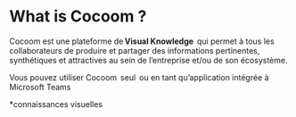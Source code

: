 # What is Cocoom ?

Cocoom est une plateforme de **Visual Knowledge**  qui permet à tous les collaborateurs de produire et partager des informations pertinentes, synthétiques et attractives au sein de l’entreprise et/ou de son écosystème.

Vous pouvez utiliser Cocoom  seul  ou en tant qu’application intégrée à Microsoft Teams

*connaissances visuelles